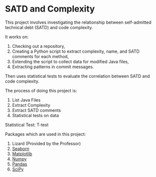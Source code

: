# SATD and Complexity

This project involves investigating the relationship between self-admitted technical debt (SATD) and code complexity. 

It works on:
1) Checking out a repository, 
2) Creating a Python script to extract complexity, name, and SATD comments for each method, 
3) Extending the script to collect data for modified Java files,
4) Extracting patterns in commit messages. 

Then uses statistical tests to evaluate the correlation between SATD and code complexity.

The process of doing this project is:
1) List Java Files
2) Extract Complexity
3) Extract SATD comments
4) Statistical tests on data

Statistical Test: T-test

Packages which are used in this project:
1) Lizard (Provided by the Professor)
2) [Seaborn](https://seaborn.pydata.org/)
3) [Matplotlib](https://matplotlib.org/stable/index.html)
4) [Numpy](https://numpy.org/)
5) [Pandas](https://pandas.pydata.org/)
6) [SciPy](https://scipy.org/)